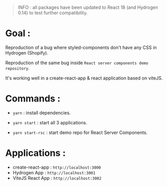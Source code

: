 > INFO : all packages have been updated to React 18 (and Hydrogen 0.14) to test further compatibility.

# Goal :

Reproduction of a bug where styled-components don't have any CSS in Hydrogen (Shopify).

Reproduction of the same bug inside `React server components demo repository`.

It's working well in a create-react-app & react application based on viteJS.

# Commands : 

- `yarn` : install dependencies.

- `yarn start` : start all 3 applications.
- `yarn start-rsc` : start demo repo for React Server Components.

# Applications : 

- create-react-app : `http://localhost:3000`
- Hydrogen App : `http://localhost:3001`
- ViteJS React App : `http://localhost:3002`
